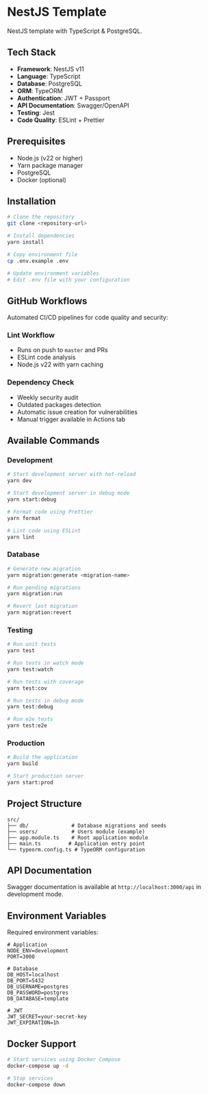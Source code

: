 # NestJS Template

NestJS template with TypeScript & PostgreSQL.

## Tech Stack

- **Framework**: NestJS v11
- **Language**: TypeScript
- **Database**: PostgreSQL
- **ORM**: TypeORM
- **Authentication**: JWT + Passport
- **API Documentation**: Swagger/OpenAPI
- **Testing**: Jest
- **Code Quality**: ESLint + Prettier

## Prerequisites

- Node.js (v22 or higher)
- Yarn package manager
- PostgreSQL
- Docker (optional)

## Installation

```bash
# Clone the repository
git clone <repository-url>

# Install dependencies
yarn install

# Copy environment file
cp .env.example .env

# Update environment variables
# Edit .env file with your configuration
```

## GitHub Workflows

Automated CI/CD pipelines for code quality and security:

### Lint Workflow
- Runs on push to `master` and PRs
- ESLint code analysis
- Node.js v22 with yarn caching

### Dependency Check
- Weekly security audit
- Outdated packages detection
- Automatic issue creation for vulnerabilities
- Manual trigger available in Actions tab

## Available Commands

### Development

```bash
# Start development server with hot-reload
yarn dev

# Start development server in debug mode
yarn start:debug

# Format code using Prettier
yarn format

# Lint code using ESLint
yarn lint
```

### Database

```bash
# Generate new migration
yarn migration:generate <migration-name>

# Run pending migrations
yarn migration:run

# Revert last migration
yarn migration:revert
```

### Testing

```bash
# Run unit tests
yarn test

# Run tests in watch mode
yarn test:watch

# Run tests with coverage
yarn test:cov

# Run tests in debug mode
yarn test:debug

# Run e2e tests
yarn test:e2e
```

### Production

```bash
# Build the application
yarn build

# Start production server
yarn start:prod
```

## Project Structure

```
src/
├── db/              # Database migrations and seeds
├── users/           # Users module (example)
├── app.module.ts    # Root application module
├── main.ts         # Application entry point
└── typeorm.config.ts # TypeORM configuration
```

## API Documentation

Swagger documentation is available at `http://localhost:3000/api` in development mode.

## Environment Variables

Required environment variables:

```env
# Application
NODE_ENV=development
PORT=3000

# Database
DB_HOST=localhost
DB_PORT=5432
DB_USERNAME=postgres
DB_PASSWORD=postgres
DB_DATABASE=template

# JWT
JWT_SECRET=your-secret-key
JWT_EXPIRATION=1h
```

## Docker Support

```bash
# Start services using Docker Compose
docker-compose up -d

# Stop services
docker-compose down
```
